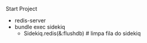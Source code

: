 Start Project

- redis-server
- bundle exec sidekiq
    - Sidekiq.redis(&:flushdb) # limpa fila do sidekiq